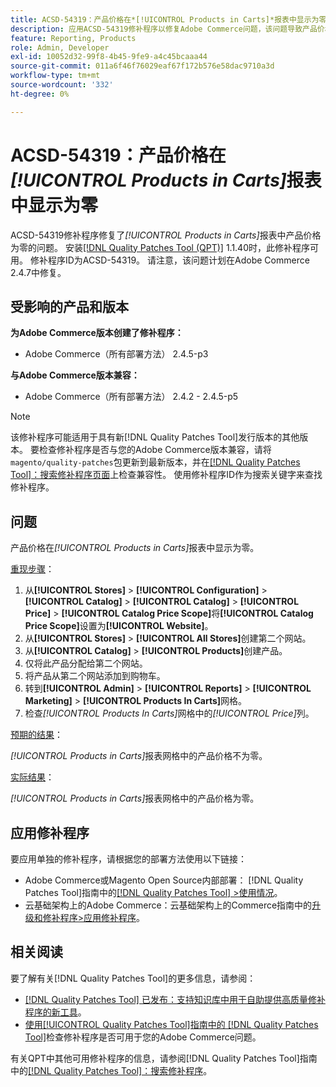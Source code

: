 ```yaml
---
title: ACSD-54319：产品价格在*[!UICONTROL Products in Carts]*报表中显示为零
description: 应用ACSD-54319修补程序以修复Adobe Commerce问题，该问题导致产品价格在*[!UICONTROL Products in Carts]*报表中显示为零
feature: Reporting, Products
role: Admin, Developer
exl-id: 10052d32-99f8-4b45-9fe9-a4c45bcaaa44
source-git-commit: 011a6f46f76029eaf67f172b576e58dac9710a3d
workflow-type: tm+mt
source-wordcount: '332'
ht-degree: 0%

---
```


# ACSD-54319：产品价格在&#x200B;*[!UICONTROL Products in Carts]*&#x200B;报表中显示为零

ACSD-54319修补程序修复了&#x200B;*[!UICONTROL Products in Carts]*&#x200B;报表中产品价格为零的问题。 安装[[!DNL Quality Patches Tool (QPT)]](https://experienceleague.adobe.com/en/docs/commerce-operations/tools/quality-patches-tool/quality-patches-tool-to-self-serve-quality-patches) 1.1.40时，此修补程序可用。 修补程序ID为ACSD-54319。 请注意，该问题计划在Adobe Commerce 2.4.7中修复。

## 受影响的产品和版本

**为Adobe Commerce版本创建了修补程序：**

* Adobe Commerce（所有部署方法） 2.4.5-p3

**与Adobe Commerce版本兼容：**

* Adobe Commerce（所有部署方法） 2.4.2 - 2.4.5-p5

>[!NOTE]
>
>该修补程序可能适用于具有新[!DNL Quality Patches Tool]发行版本的其他版本。 要检查修补程序是否与您的Adobe Commerce版本兼容，请将`magento/quality-patches`包更新到最新版本，并在[[!DNL Quality Patches Tool]：搜索修补程序页面](https://experienceleague.adobe.com/tools/commerce-quality-patches/index.html)上检查兼容性。 使用修补程序ID作为搜索关键字来查找修补程序。

## 问题

产品价格在&#x200B;*[!UICONTROL Products in Carts]*&#x200B;报表中显示为零。

<u>重现步骤</u>：

1. 从&#x200B;**[!UICONTROL Stores]** > **[!UICONTROL Configuration]** > **[!UICONTROL Catalog]** > **[!UICONTROL Catalog]** > **[!UICONTROL Price]** > **[!UICONTROL Catalog Price Scope]**&#x200B;将&#x200B;**[!UICONTROL Catalog Price Scope]**&#x200B;设置为&#x200B;**[!UICONTROL Website]**。
1. 从&#x200B;**[!UICONTROL Stores]** > **[!UICONTROL All Stores]**&#x200B;创建第二个网站。
1. 从&#x200B;**[!UICONTROL Catalog]** > **[!UICONTROL Products]**&#x200B;创建产品。
1. 仅将此产品分配给第二个网站。
1. 将产品从第二个网站添加到购物车。
1. 转到&#x200B;**[!UICONTROL Admin]** > **[!UICONTROL Reports]** > **[!UICONTROL Marketing]** > **[!UICONTROL Products In Carts]**&#x200B;网格。
1. 检查&#x200B;*[!UICONTROL Products In Carts]*&#x200B;网格中的&#x200B;*[!UICONTROL Price]*&#x200B;列。

<u>预期的结果</u>：

*[!UICONTROL Products in Carts]*&#x200B;报表网格中的产品价格不为零。

<u>实际结果</u>：

*[!UICONTROL Products in Carts]*&#x200B;报表网格中的产品价格为零。

## 应用修补程序

要应用单独的修补程序，请根据您的部署方法使用以下链接：

* Adobe Commerce或Magento Open Source内部部署： [!DNL Quality Patches Tool]指南中的[[!DNL Quality Patches Tool] >使用情况](/help/tools/quality-patches-tool/usage.md)。
* 云基础架构上的Adobe Commerce：云基础架构上的Commerce指南中的[升级和修补程序>应用修补程序](https://experienceleague.adobe.com/docs/commerce-cloud-service/user-guide/develop/upgrade/apply-patches.html)。

## 相关阅读

要了解有关[!DNL Quality Patches Tool]的更多信息，请参阅：

* [[!DNL Quality Patches Tool] 已发布：支持知识库中用于自助提供高质量修补程序的新工具](https://experienceleague.adobe.com/en/docs/commerce-operations/tools/quality-patches-tool/quality-patches-tool-to-self-serve-quality-patches)。
* [使用[!UICONTROL Quality Patches Tool]指南中的 [!DNL Quality Patches Tool]](/help/tools/quality-patches-tool/patches-available-in-qpt/check-patch-for-magento-issue-with-magento-quality-patches.md)检查修补程序是否可用于您的Adobe Commerce问题。


有关QPT中其他可用修补程序的信息，请参阅[!DNL Quality Patches Tool]指南中的[[!DNL Quality Patches Tool]：搜索修补程序](https://experienceleague.adobe.com/tools/commerce-quality-patches/index.html)。

